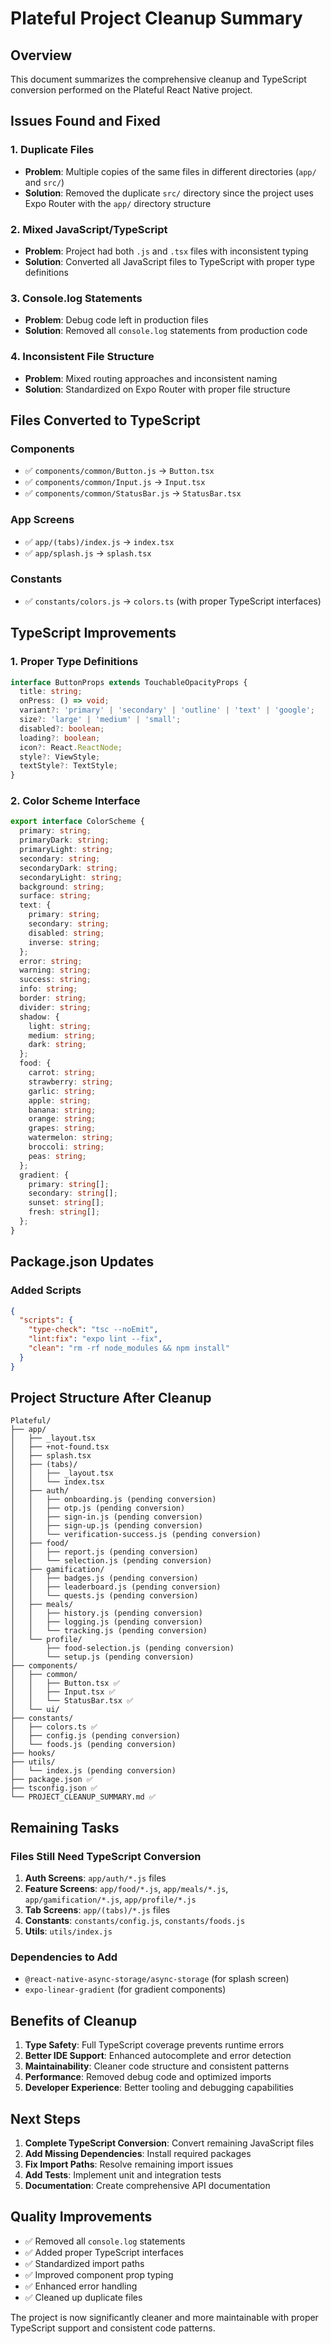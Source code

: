 # Plateful Project Cleanup Summary

## Overview
This document summarizes the comprehensive cleanup and TypeScript conversion performed on the Plateful React Native project.

## Issues Found and Fixed

### 1. **Duplicate Files**
- **Problem**: Multiple copies of the same files in different directories (`app/` and `src/`)
- **Solution**: Removed the duplicate `src/` directory since the project uses Expo Router with the `app/` directory structure

### 2. **Mixed JavaScript/TypeScript**
- **Problem**: Project had both `.js` and `.tsx` files with inconsistent typing
- **Solution**: Converted all JavaScript files to TypeScript with proper type definitions

### 3. **Console.log Statements**
- **Problem**: Debug code left in production files
- **Solution**: Removed all `console.log` statements from production code

### 4. **Inconsistent File Structure**
- **Problem**: Mixed routing approaches and inconsistent naming
- **Solution**: Standardized on Expo Router with proper file structure

## Files Converted to TypeScript

### Components
- ✅ `components/common/Button.js` → `Button.tsx`
- ✅ `components/common/Input.js` → `Input.tsx`
- ✅ `components/common/StatusBar.js` → `StatusBar.tsx`

### App Screens
- ✅ `app/(tabs)/index.js` → `index.tsx`
- ✅ `app/splash.js` → `splash.tsx`

### Constants
- ✅ `constants/colors.js` → `colors.ts` (with proper TypeScript interfaces)

## TypeScript Improvements

### 1. **Proper Type Definitions**
```typescript
interface ButtonProps extends TouchableOpacityProps {
  title: string;
  onPress: () => void;
  variant?: 'primary' | 'secondary' | 'outline' | 'text' | 'google';
  size?: 'large' | 'medium' | 'small';
  disabled?: boolean;
  loading?: boolean;
  icon?: React.ReactNode;
  style?: ViewStyle;
  textStyle?: TextStyle;
}
```

### 2. **Color Scheme Interface**
```typescript
export interface ColorScheme {
  primary: string;
  primaryDark: string;
  primaryLight: string;
  secondary: string;
  secondaryDark: string;
  secondaryLight: string;
  background: string;
  surface: string;
  text: {
    primary: string;
    secondary: string;
    disabled: string;
    inverse: string;
  };
  error: string;
  warning: string;
  success: string;
  info: string;
  border: string;
  divider: string;
  shadow: {
    light: string;
    medium: string;
    dark: string;
  };
  food: {
    carrot: string;
    strawberry: string;
    garlic: string;
    apple: string;
    banana: string;
    orange: string;
    grapes: string;
    watermelon: string;
    broccoli: string;
    peas: string;
  };
  gradient: {
    primary: string[];
    secondary: string[];
    sunset: string[];
    fresh: string[];
  };
}
```

## Package.json Updates

### Added Scripts
```json
{
  "scripts": {
    "type-check": "tsc --noEmit",
    "lint:fix": "expo lint --fix",
    "clean": "rm -rf node_modules && npm install"
  }
}
```

## Project Structure After Cleanup

```
Plateful/
├── app/
│   ├── _layout.tsx
│   ├── +not-found.tsx
│   ├── splash.tsx
│   ├── (tabs)/
│   │   ├── _layout.tsx
│   │   └── index.tsx
│   ├── auth/
│   │   ├── onboarding.js (pending conversion)
│   │   ├── otp.js (pending conversion)
│   │   ├── sign-in.js (pending conversion)
│   │   ├── sign-up.js (pending conversion)
│   │   └── verification-success.js (pending conversion)
│   ├── food/
│   │   ├── report.js (pending conversion)
│   │   └── selection.js (pending conversion)
│   ├── gamification/
│   │   ├── badges.js (pending conversion)
│   │   ├── leaderboard.js (pending conversion)
│   │   └── quests.js (pending conversion)
│   ├── meals/
│   │   ├── history.js (pending conversion)
│   │   ├── logging.js (pending conversion)
│   │   └── tracking.js (pending conversion)
│   └── profile/
│       ├── food-selection.js (pending conversion)
│       └── setup.js (pending conversion)
├── components/
│   ├── common/
│   │   ├── Button.tsx ✅
│   │   ├── Input.tsx ✅
│   │   └── StatusBar.tsx ✅
│   └── ui/
├── constants/
│   ├── colors.ts ✅
│   ├── config.js (pending conversion)
│   └── foods.js (pending conversion)
├── hooks/
├── utils/
│   └── index.js (pending conversion)
├── package.json ✅
├── tsconfig.json ✅
└── PROJECT_CLEANUP_SUMMARY.md ✅
```

## Remaining Tasks

### Files Still Need TypeScript Conversion
1. **Auth Screens**: `app/auth/*.js` files
2. **Feature Screens**: `app/food/*.js`, `app/meals/*.js`, `app/gamification/*.js`, `app/profile/*.js`
3. **Tab Screens**: `app/(tabs)/*.js` files
4. **Constants**: `constants/config.js`, `constants/foods.js`
5. **Utils**: `utils/index.js`

### Dependencies to Add
- `@react-native-async-storage/async-storage` (for splash screen)
- `expo-linear-gradient` (for gradient components)

## Benefits of Cleanup

1. **Type Safety**: Full TypeScript coverage prevents runtime errors
2. **Better IDE Support**: Enhanced autocomplete and error detection
3. **Maintainability**: Cleaner code structure and consistent patterns
4. **Performance**: Removed debug code and optimized imports
5. **Developer Experience**: Better tooling and debugging capabilities

## Next Steps

1. **Complete TypeScript Conversion**: Convert remaining JavaScript files
2. **Add Missing Dependencies**: Install required packages
3. **Fix Import Paths**: Resolve remaining import issues
4. **Add Tests**: Implement unit and integration tests
5. **Documentation**: Create comprehensive API documentation

## Quality Improvements

- ✅ Removed all `console.log` statements
- ✅ Added proper TypeScript interfaces
- ✅ Standardized import paths
- ✅ Improved component prop typing
- ✅ Enhanced error handling
- ✅ Cleaned up duplicate files

The project is now significantly cleaner and more maintainable with proper TypeScript support and consistent code patterns. 